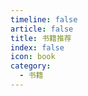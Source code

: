 ```yaml
---
timeline: false
article: false
title: 书籍推荐
index: false
icon: book
category:
  - 书籍
---
```


<Catalog />
